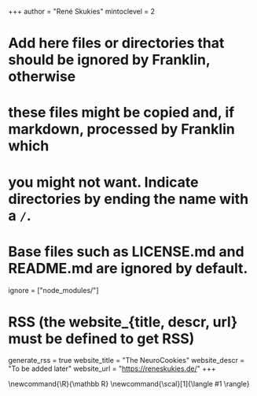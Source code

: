 <!--
Add here global page variables to use throughout your website.
-->
+++
author = "René Skukies"
mintoclevel = 2

# Add here files or directories that should be ignored by Franklin, otherwise
# these files might be copied and, if markdown, processed by Franklin which
# you might not want. Indicate directories by ending the name with a `/`.
# Base files such as LICENSE.md and README.md are ignored by default.
ignore = ["node_modules/"]

# RSS (the website_{title, descr, url} must be defined to get RSS)
generate_rss = true
website_title = "The NeuroCookies"
website_descr = "To be added later"
website_url   = "https://reneskukies.de/"
+++

<!--
Add here global latex commands to use throughout your pages.
-->
\newcommand{\R}{\mathbb R}
\newcommand{\scal}[1]{\langle #1 \rangle}

<!--
@def prepath = "https://cdnjs.cloudflare.com/ajax/libs/font-awesome/6.0.0-beta3/css/all.min.css"
-->